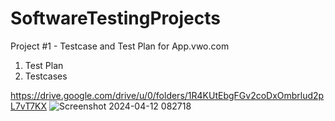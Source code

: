 # SoftwareTestingProjects

Project #1 - Testcase and Test Plan for App.vwo.com
1) Test Plan
2) Testcases

https://drive.google.com/drive/u/0/folders/1R4KUtEbgFGv2coDxOmbrlud2pL7vT7KX
![Screenshot 2024-04-12 082718](https://github.com/Maheshpriyaj/SoftwareTestingProjects/assets/157292561/0f37a7d4-8d32-45df-ab1a-42308cb37606)
